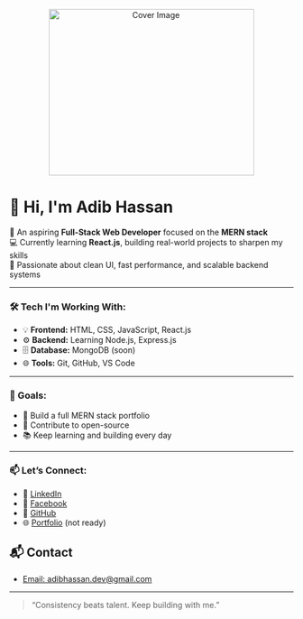 <p align="center">
  <img src="https://miro.medium.com/v2/resize:fit:1400/0*BoZuMV2kfcjiiTDV.png" alt="Cover Image" width="85%" height="295px"/>
</p>

# 👋 Hi, I'm Adib Hassan

🎯 An aspiring **Full-Stack Web Developer** focused on the **MERN stack**  
💻 Currently learning **React.js**, building real-world projects to sharpen my skills  
🚀 Passionate about clean UI, fast performance, and scalable backend systems  

---

### 🛠️ Tech I'm Working With:
- 💡 **Frontend:** HTML, CSS, JavaScript, React.js
- ⚙️ **Backend:** Learning Node.js, Express.js
- 🗄️ **Database:** MongoDB (soon)
- 🌐 **Tools:** Git, GitHub, VS Code

---

### 📌 Goals:
- 🔭 Build a full MERN stack portfolio
- 🌱 Contribute to open-source
- 📚 Keep learning and building every day

---

### 📫 Let’s Connect:
- 💼 [LinkedIn](https://www.linkedin.com/in/codebyadib)
- 🐙 [Facebook](https://facebook.com/codebyadibdev)
- 🤖 [GitHub](https://github.com/codebyadib)
- 🌐 [Portfolio](#) (not ready)


## 📬 Contact
- [Email: adibhassan.dev@gmail.com](mailto:dev.codebyadib@gmail.com)

---

> “Consistency beats talent. Keep building with me.”
